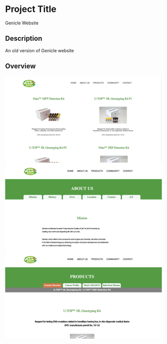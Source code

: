 # Project Title

Genicle Website

## Description

An old version of Genicle website

## Overview

![front page](images/frontpage.png)
![about us](images/aboutus.png)
![products](images/products.png)
